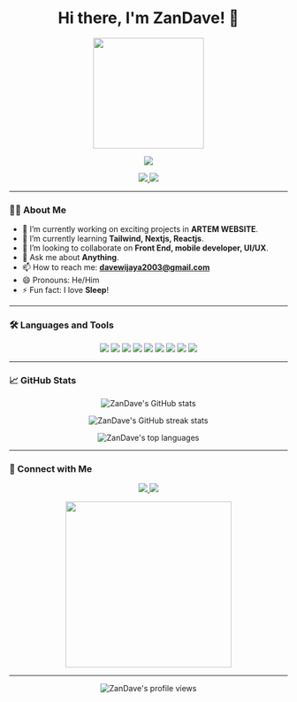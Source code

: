 <h1 align="center">Hi there, I'm ZanDave! 👋</h1>

<p align="center">
  <img src="https://media.giphy.com/media/l3vRn3I4UyDoKyWLC/giphy.gif" width="200"/>
</p>

<p align="center">
  <a href="https://github.com/ZanDave">
    <img src="https://readme-typing-svg.herokuapp.com?color=F75C7E&center=true&vCenter=true&lines=Full-Stack+Developer;Tech+Enthusiast;Always+Learning+New+Things!;Welcome+to+my+GitHub!">
  </a>
</p>

<p align="center">
  <a href="https://www.linkedin.com/in/davee.wjy">
    <img src="https://img.shields.io/badge/LinkedIn-0077B5?style=for-the-badge&logo=linkedin&logoColor=white">
  </a>
  <a href="mailto:davewijaya2003@gmail.com">
    <img src="https://img.shields.io/badge/Email-D14836?style=for-the-badge&logo=gmail&logoColor=white">
  </a>
</p>

---

### 👨‍💻 About Me

- 🔭 I’m currently working on exciting projects in **ARTEM WEBSITE**.
- 🌱 I’m currently learning **Tailwind, Nextjs, Reactjs**.
- 👯 I’m looking to collaborate on **Front End, mobile developer, UI/UX**.
- 💬 Ask me about **Anything**.
- 📫 How to reach me: **davewijaya2003@gmail.com**
- 😄 Pronouns: He/Him
- ⚡ Fun fact: I love **Sleep**!

---

### 🛠️ Languages and Tools

<p align="center">
  <img src="https://img.shields.io/badge/JavaScript-323330?style=for-the-badge&logo=javascript&logoColor=F7DF1E">
  <img src="https://img.shields.io/badge/Node.js-339933?style=for-the-badge&logo=nodedotjs&logoColor=white">
  <img src="https://img.shields.io/badge/React-20232A?style=for-the-badge&logo=react&logoColor=61DAFB">
  <img src="https://img.shields.io/badge/Express.js-000000?style=for-the-badge&logo=express&logoColor=white">
  <img src="https://img.shields.io/badge/MongoDB-4EA94B?style=for-the-badge&logo=mongodb&logoColor=white">
  <img src="https://img.shields.io/badge/PostgreSQL-316192?style=for-the-badge&logo=postgresql&logoColor=white">
  <img src="https://img.shields.io/badge/Python-FFD43B?style=for-the-badge&logo=python&logoColor=blue">
  <img src="https://img.shields.io/badge/Docker-2496ED?style=for-the-badge&logo=docker&logoColor=white">
  <img src="https://img.shields.io/badge/AWS-232F3E?style=for-the-badge&logo=amazon-aws&logoColor=white">
</p>

---

### 📈 GitHub Stats

<p align="center">
  <img src="https://github-readme-stats.vercel.app/api?username=ZanDave&show_icons=true&theme=radical" alt="ZanDave's GitHub stats">
</p>

<p align="center">
  <img src="https://github-readme-streak-stats.herokuapp.com/?user=ZanDave&theme=radical" alt="ZanDave's GitHub streak stats">
</p>

<p align="center">
  <img src="https://github-readme-stats.vercel.app/api/top-langs/?username=ZanDave&layout=compact&theme=radical" alt="ZanDave's top languages">
</p>

---

### 🔗 Connect with Me

<p align="center">
  <a href="https://www.linkedin.com/in/davee.wjy">
    <img src="https://img.shields.io/badge/LinkedIn-0077B5?style=for-the-badge&logo=linkedin&logoColor=white">
  </a>
  <a href="mailto:davewijaya2003@gmail.com">
    <img src="https://img.shields.io/badge/Email-D14836?style=for-the-badge&logo=gmail&logoColor=white">
  </a>
</p>

<p align="center">
  <img src="https://media.giphy.com/media/26tn33aiTi1jkl6H6/giphy.gif" width="300"/>
</p>

---

<p align="center">
  <img src="https://komarev.com/ghpvc/?username=ZanDave&style=flat-square&color=blue" alt="ZanDave's profile views" />
</p>
